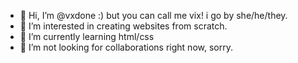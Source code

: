 - 👋 Hi, I’m @vxdone :) but you can call me vix! i go by she/he/they. 
- 👀 I’m interested in creating websites from scratch.
- 🌱 I’m currently learning html/css
- 💞️ I’m not looking for collaborations right now, sorry.

<!---
vxdone/vxdone is a ✨ special ✨ repository because its `README.md` (this file) appears on your GitHub profile.
You can click the Preview link to take a look at your changes.
--->
